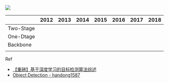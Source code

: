 ![](http://p3rz3gu1u.bkt.clouddn.com/2018-06-30-085442.png)



|           | 2012 | 2013 | 2014 | 2015 | 2016 | 2017 | 2018 |
| --------- | ---- | ---- | ---- | ---- | ---- | ---- | ---- |
| Two-Stage |      |      |      |      |      |      |      |
| One-Dtage |      |      |      |      |      |      |      |
| Backbone  |      |      |      |      |      |      |      |
|           |      |      |      |      |      |      |      |



Ref

- [【重磅】基于深度学习的目标检测算法综述](https://zhuanlan.zhihu.com/p/36088972)
- [Object Detection - handong1587](https://handong1587.github.io/deep_learning/2015/10/09/object-detection.html)